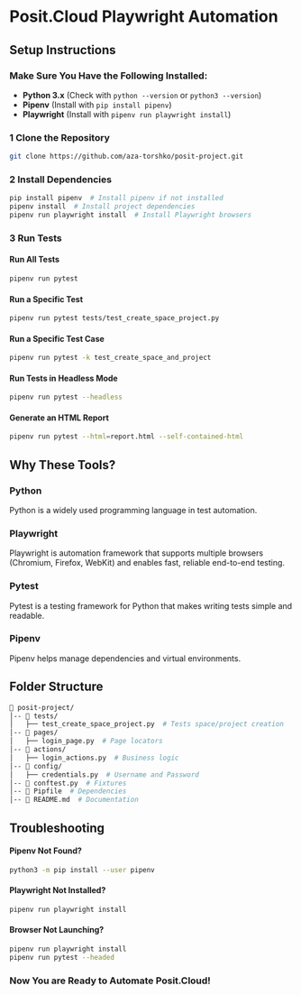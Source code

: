 # Posit.Cloud Playwright Automation

##  Setup Instructions

### Make Sure You Have the Following Installed:
-  **Python 3.x** (Check with `python --version` or `python3 --version`)
-  **Pipenv** (Install with `pip install pipenv`)
-  **Playwright** (Install with `pipenv run playwright install`)

### 1 Clone the Repository
```bash
git clone https://github.com/aza-torshko/posit-project.git
```

### 2 Install Dependencies
```bash
pip install pipenv  # Install pipenv if not installed
pipenv install  # Install project dependencies
pipenv run playwright install  # Install Playwright browsers
```

### 3 Run Tests

####  Run All Tests
```bash
pipenv run pytest
```

####  Run a Specific Test
```bash
pipenv run pytest tests/test_create_space_project.py
```

####  Run a Specific Test Case
```bash
pipenv run pytest -k test_create_space_and_project
```

####  Run Tests in Headless Mode
```bash
pipenv run pytest --headless
```

####  Generate an HTML Report
```bash
pipenv run pytest --html=report.html --self-contained-html
```

##  Why These Tools?

###  Python
Python is a widely used programming language in test automation.

###  Playwright
Playwright is automation framework that supports multiple browsers (Chromium, Firefox, WebKit) and enables fast, reliable end-to-end testing.

###  Pytest
Pytest is a testing framework for Python that makes writing tests simple and readable.

###  Pipenv
Pipenv helps manage dependencies and virtual environments.

##  Folder Structure
```bash
📂 posit-project/
│-- 📂 tests/
│   ├── test_create_space_project.py  # Tests space/project creation
│-- 📂 pages/
│   ├── login_page.py  # Page locators
│-- 📂 actions/
│   ├── login_actions.py  # Business logic
│-- 📂 config/
│   ├── credentials.py  # Username and Password
│-- 📄 conftest.py  # Fixtures
│-- 📄 Pipfile  # Dependencies
│-- 📄 README.md  # Documentation
```

##  Troubleshooting
####  Pipenv Not Found?
```bash
python3 -m pip install --user pipenv
```

####  Playwright Not Installed?
```bash
pipenv run playwright install
```

####  Browser Not Launching?
```bash
pipenv run playwright install
pipenv run pytest --headed
```

### Now You are Ready to Automate Posit.Cloud!